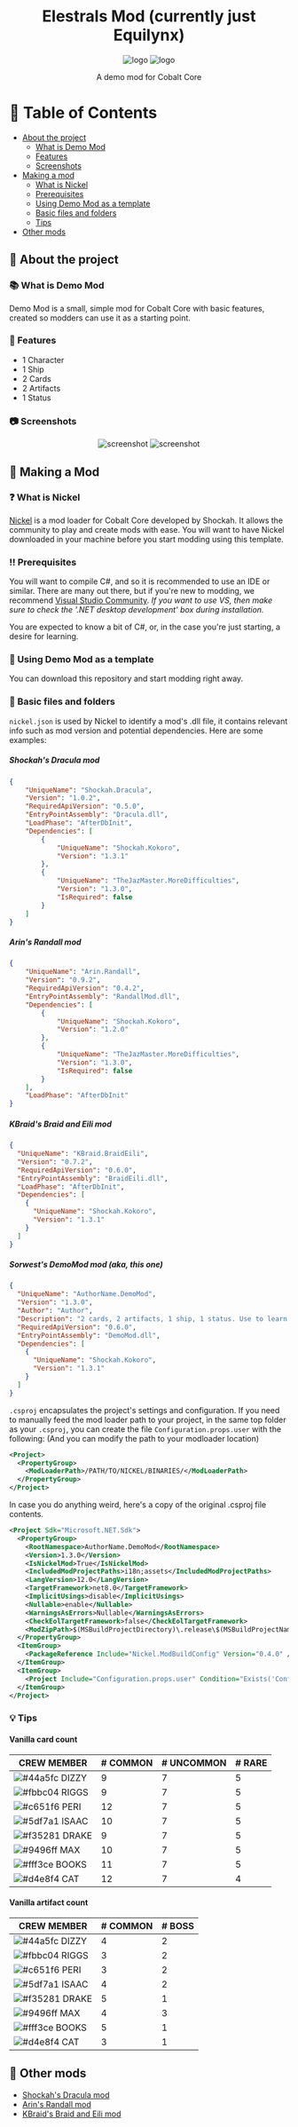 <!--
This README was made using Louis3797's awesome-readme-template
-->
<div align="center">
  <h1>Elestrals Mod (currently just Equilynx)</h1>
  <img src="assets/characters/equilynx_character_neutral_0.png" alt="logo" width="auto" height="auto" />
  <img src="assets/characters/equilynx_character_squint_0.png" alt="logo" width="auto" height="auto" />
  <p>
    A demo mod for Cobalt Core 
  </p>
</div>


<!-- Table of Contents -->
# :notebook_with_decorative_cover: Table of Contents

- [About the project](#star2-about-the-project)
  * [What is Demo Mod](#books-what-is-demo-mod)
  * [Features](#dart-features)
  * [Screenshots](#camera-screenshots)
- [Making a mod](#wrench-making-a-mod)
  * [What is Nickel](#question-what-is-nickel)
  * [Prerequisites](#bangbang-prerequisites)
  * [Using Demo Mod as a template](#eyes-using-demo-mod-as-a-template)
  * [Basic files and folders](#file_folder-basic-files-and-folders)
  * [Tips](#bulb-tips)
- [Other mods](gem-other-mods)


<!-- About -->
## :star2: About the project


<!-- What is Demo Mod -->
### :books: What is Demo Mod
Demo Mod is a small, simple mod for Cobalt Core with basic features, created so modders can use it as a starting point.


<!-- Features -->
### :dart: Features

- 1 Character
- 1 Ship
- 2 Cards
- 2 Artifacts
- 1 Status


<!-- Screenshots -->
### :camera: Screenshots

<div align="center"> 
  <img src="assets/screenshots/newrunoptions.png" alt="screenshot" width="auto" height="auto" />
  <img src="assets/screenshots/cardexample.png" alt="screenshot" width="auto" height="auto" />
</div>


<!-- Making a Mod -->
## 	:wrench: Making a Mod


<!-- What is Nickel -->
### :question: What is Nickel
[Nickel](https://github.com/Shockah/Nickel/releases) is a mod loader for Cobalt Core developed by Shockah.
It allows the community to play and create mods with ease.
You will want to have Nickel downloaded in your machine before you start modding using this template.


<!-- Prerequisites -->
### :bangbang: Prerequisites
You will want to compile C#, and so it is recommended to use an IDE or similar.
There are many out there, but if you're new to modding, we recommend [Visual Studio Community](https://visualstudio.microsoft.com/vs/getting-started/).
_If you want to use VS, then make sure to check the '.NET desktop development' box during installation._

You are expected to know a bit of C#, or, in the case you're just starting, a desire for learning.

<!-- Using Demo Mod as a template-->
### :eyes: Using Demo Mod as a template
You can download this repository and start modding right away.


<!-- Basic files and folders -->
### :file_folder: Basic files and folders
`nickel.json` is used by Nickel to identify a mod's .dll file, it contains relevant info such as mod version and potential dependencies.
Here are some examples:
##### Shockah's Dracula mod
```json
{
    "UniqueName": "Shockah.Dracula",
    "Version": "1.0.2",
    "RequiredApiVersion": "0.5.0",
    "EntryPointAssembly": "Dracula.dll",
    "LoadPhase": "AfterDbInit",
    "Dependencies": [
        {
            "UniqueName": "Shockah.Kokoro",
            "Version": "1.3.1"
        },
        {
            "UniqueName": "TheJazMaster.MoreDifficulties",
            "Version": "1.3.0",
            "IsRequired": false
        }
    ]
}
```
##### Arin's Randall mod
```json
{
    "UniqueName": "Arin.Randall",
    "Version": "0.9.2",
    "RequiredApiVersion": "0.4.2",
    "EntryPointAssembly": "RandallMod.dll",
    "Dependencies": [
        {
            "UniqueName": "Shockah.Kokoro",
            "Version": "1.2.0"
        },
        {
            "UniqueName": "TheJazMaster.MoreDifficulties",
            "Version": "1.3.0",
            "IsRequired": false
        }
    ],
    "LoadPhase": "AfterDbInit"
}
```
##### KBraid's Braid and Eili mod
```json
{
  "UniqueName": "KBraid.BraidEili",
  "Version": "0.7.2",
  "RequiredApiVersion": "0.6.0",
  "EntryPointAssembly": "BraidEili.dll",
  "LoadPhase": "AfterDbInit",
  "Dependencies": [
    {
      "UniqueName": "Shockah.Kokoro",
      "Version": "1.3.1"
    }
  ]
}
```
##### Sorwest's DemoMod mod (aka, this one)
```json
{
  "UniqueName": "AuthorName.DemoMod",
  "Version": "1.3.0",
  "Author": "Author",
  "Description": "2 cards, 2 artifacts, 1 ship, 1 status. Use to learn!",
  "RequiredApiVersion": "0.6.0",
  "EntryPointAssembly": "DemoMod.dll",
  "Dependencies": [
    {
      "UniqueName": "Shockah.Kokoro",
      "Version": "1.3.1"
    }
  ]
}
```
`.csproj` encapsulates the project's settings and configuration.
If you need to manually feed the mod loader path to your project, ìn the same top folder as your `.csproj`, you can create the file `Configuration.props.user` with the following: (And you can modify the path to your modloader location)
```xml
<Project>
  <PropertyGroup>
    <ModLoaderPath>/PATH/TO/NICKEL/BINARIES/</ModLoaderPath>
  </PropertyGroup>
</Project>
```
In case you do anything weird, here's a copy of the original .csproj file contents.
```xml
<Project Sdk="Microsoft.NET.Sdk">
  <PropertyGroup>
    <RootNamespace>AuthorName.DemoMod</RootNamespace>
    <Version>1.3.0</Version>
    <IsNickelMod>True</IsNickelMod>
    <IncludedModProjectPaths>i18n;assets</IncludedModProjectPaths>
    <LangVersion>12.0</LangVersion>
    <TargetFramework>net8.0</TargetFramework>
    <ImplicitUsings>disable</ImplicitUsings>
    <Nullable>enable</Nullable>
    <WarningsAsErrors>Nullable</WarningsAsErrors>
    <CheckEolTargetFramework>false</CheckEolTargetFramework>
    <ModZipPath>$(MSBuildProjectDirectory)\.release\$(MSBuildProjectName)-$(Version).zip</ModZipPath>
  </PropertyGroup>
  <ItemGroup>
    <PackageReference Include="Nickel.ModBuildConfig" Version="0.4.0" />
  </ItemGroup>
  <ItemGroup>
    <Project Include="Configuration.props.user" Condition="Exists('Configuration.props.user')" />
  </ItemGroup>
</Project>
```


<!-- Tips -->
### :bulb: Tips
#### Vanilla card count

| CREW MEMBER | # COMMON | # UNCOMMON | # RARE |
|-------------|----------|------------|--------|
| ![#44a5fc](https://via.placeholder.com/10/44a5fc?text=+) DIZZY | 9 | 7 | 5
| ![#fbbc04](https://via.placeholder.com/10/fbbc04?text=+) RIGGS | 9 | 7 | 5
| ![#c651f6](https://via.placeholder.com/10/c651f6?text=+) PERI | 12 | 7 | 5
| ![#5df7a1](https://via.placeholder.com/10/5df7a1?text=+) ISAAC | 10 | 7 | 5
| ![#f35281](https://via.placeholder.com/10/f35281?text=+) DRAKE | 9 | 7 | 5
| ![#9496ff](https://via.placeholder.com/10/9496ff?text=+) MAX | 10 | 7 | 5
| ![#fff3ce](https://via.placeholder.com/10/fff3ce?text=+) BOOKS | 11 | 7 | 5 
| ![#d4e8f4](https://via.placeholder.com/10/d4e8f4?text=+) CAT | 12 | 7 | 4 

#### Vanilla artifact count

| CREW MEMBER | # COMMON | # BOSS |
|-------------|----------|--------|
| ![#44a5fc](https://via.placeholder.com/10/44a5fc?text=+) DIZZY | 4 | 2
| ![#fbbc04](https://via.placeholder.com/10/fbbc04?text=+) RIGGS | 3 | 2
| ![#c651f6](https://via.placeholder.com/10/c651f6?text=+) PERI | 3 | 2
| ![#5df7a1](https://via.placeholder.com/10/5df7a1?text=+) ISAAC | 4 | 2
| ![#f35281](https://via.placeholder.com/10/f35281?text=+) DRAKE | 5 | 1
| ![#9496ff](https://via.placeholder.com/10/9496ff?text=+) MAX | 4 | 3
| ![#fff3ce](https://via.placeholder.com/10/fff3ce?text=+) BOOKS | 5 | 1
| ![#d4e8f4](https://via.placeholder.com/10/d4e8f4?text=+) CAT | 3 | 1

<!-- Other mods -->
## :gem: Other mods
- [Shockah's Dracula mod](https://github.com/Shockah/Cobalt-Core-Mods/tree/dev/dracula)
- [Arin's Randall mod](https://github.com/UnicornArin/CobaltCoreRandall)
- [KBraid's Braid and Eili mod](https://github.com/KBraid/cobalt-core-mods/tree/main/Braid%20and%20Eili)
